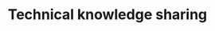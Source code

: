 ---
title: Technical knowledge sharing
permalink: /blogs/
layout: collection
collection: blogs
author_profile: true
entries_layout: grid
classes: wide
---
